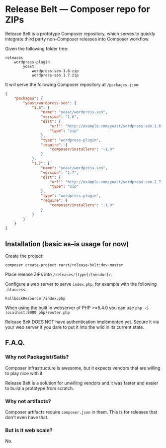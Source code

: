 # Release Belt — Composer repo for ZIPs

Release Belt is a prototype Composer repository, which serves to quickly integrate third party non–Composer releases into Composer workflow.

Given the following folder tree:

```
releases
	wordpress-plugin
		yoast
			wordpress-seo.1.6.zip
			wordpress-seo.1.7.zip
```

It will serve the following Composer repository at `/packages.json`:

```json
{
    "packages": {
		"yoast/wordpress-seo": {
            "1.6": {
                "name": "yoast/wordpress-seo",
                "version": "1.6",
                "dist": {
                    "url": "http://example.com/yoast/wordpress-seo.1.6.zip",
                    "type": "zip"
                },
                "type": "wordpress-plugin",
                "require": {
                    "composer/installers": "~1.0"
                }
            },
            "1.7": {
                "name": "yoast/wordpress-seo",
                "version": "1.7",
                "dist": {
                    "url": "http://example.com/yoast/wordpress-seo.1.7.zip",
                    "type": "zip"
                },
                "type": "wordpress-plugin",
                "require": {
                    "composer/installers": "~1.0"
                }
            }
        }
    }
}
```

## Installation (basic as–is usage for now)

Create the project:

```
composer create-project rarst/release-belt:dev-master
```

Place release ZIPs into `/releases/[type]/[vendor]/`.

Configure a web server to serve `index.php`, for example with the following `.htaccess`:

```
FallbackResource /index.php
```  

When using the built in webserver of PHP >=5.4.0 you can use `php -S localhost:8000 php/router.php`

Release Belt DOES NOT have authentication implemented yet. Secure it via your web server if you dare to put it into the wild in its current state. 

## F.A.Q.

### Why not Packagist/Satis?

Composer infrastructure is awesome, but it expects vendors that are willing to play nice with it.

Release Belt is a solution for unwilling vendors and it was faster and easier to build a prototype from scratch. 

### Why not artifacts?

Composer artifacts require `composer.json` in them. This is for releases that don't even have that.

### But is it web scale?

No.
